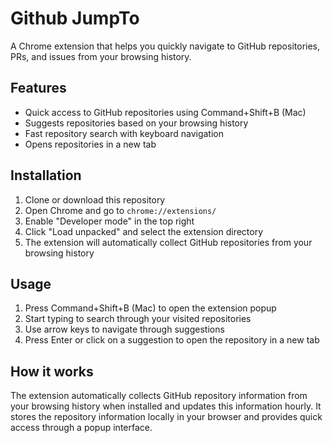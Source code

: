 # Github JumpTo

A Chrome extension that helps you quickly navigate to GitHub repositories, PRs, and issues from your browsing history.

## Features

- Quick access to GitHub repositories using Command+Shift+B (Mac)
- Suggests repositories based on your browsing history
- Fast repository search with keyboard navigation
- Opens repositories in a new tab

## Installation

1. Clone or download this repository
2. Open Chrome and go to `chrome://extensions/`
3. Enable "Developer mode" in the top right
4. Click "Load unpacked" and select the extension directory
5. The extension will automatically collect GitHub repositories from your browsing history

## Usage

1. Press Command+Shift+B (Mac) to open the extension popup
2. Start typing to search through your visited repositories
3. Use arrow keys to navigate through suggestions
4. Press Enter or click on a suggestion to open the repository in a new tab

## How it works

The extension automatically collects GitHub repository information from your browsing history when installed and updates this information hourly. It stores the repository information locally in your browser and provides quick access through a popup interface.
